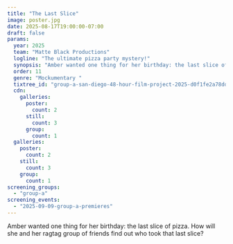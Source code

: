 ```yaml
---
title: "The Last Slice"
image: poster.jpg
date: 2025-08-17T19:00:00-07:00
draft: false
params:
  year: 2025
  team: "Matte Black Productions"
  logline: "The ultimate pizza party mystery!"
  synopsis: "Amber wanted one thing for her birthday: the last slice of pizza. How will she and her ragtag group of friends find out who took that last slice?"
  order: 11
  genre: "Mockumentary "
  tixtree_id: "group-a-san-diego-48-hour-film-project-2025-d0f1fe2a78dd"
  cdn:
    galleries:
      poster:
        count: 2
      still:
        count: 3
      group:
        count: 1
  galleries:
    poster:
      count: 2
    still:
      count: 3
    group:
      count: 1
screening_groups:
  - "group-a"
screening_events:
  - "2025-09-09-group-a-premieres"
---
```

Amber wanted one thing for her birthday: the last slice of pizza. How will she and her ragtag group of friends find out who took that last slice?
